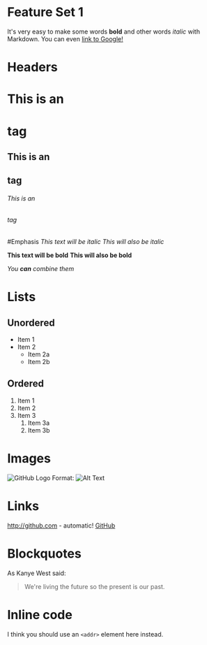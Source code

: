 # Feature Set 1


It's very easy to make some words **bold** and other words *italic* with Markdown. You can even [link to Google!](http://google.com)

# Headers
# This is an <h1> tag
## This is an <h2> tag
###### This is an <h6> tag


#Emphasis
*This text will be italic*
_This will also be italic_

**This text will be bold**
__This will also be bold__

_You **can** combine them_


# Lists
## Unordered
* Item 1
* Item 2
  * Item 2a
  * Item 2b


## Ordered
1. Item 1
1. Item 2
1. Item 3
   1. Item 3a
   1. Item 3b


# Images
![GitHub Logo](/images/logo.png)
Format: ![Alt Text](url)


# Links
http://github.com - automatic!
[GitHub](http://github.com)


# Blockquotes
As Kanye West said:

> We're living the future so
> the present is our past.


# Inline code
I think you should use an
`<addr>` element here instead.
